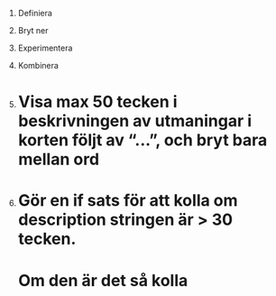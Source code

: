 1. Definiera
2. Bryt ner
3. Experimentera
4. Kombinera


1. 
   # Visa max 50 tecken i beskrivningen av utmaningar i korten följt av “...”, och bryt bara mellan ord


2. 
   # Gör en if sats för att kolla om description stringen är > 30 tecken. 
   # Om den är det så kolla
